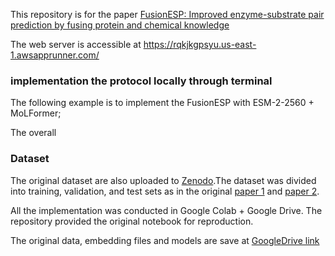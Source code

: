 
This repository is for the paper [FusionESP: Improved enzyme-substrate pair prediction by fusing protein and chemical knowledge](https://www.biorxiv.org/content/10.1101/2024.08.13.607829v2)

The web server is accessible at https://rqkjkgpsyu.us-east-1.awsapprunner.com/

### implementation the protocol locally through terminal
The following example is to implement the FusionESP with ESM-2-2560	+ MoLFormer;

The overall 

#### 

### Dataset 

The original dataset are also uploaded to [Zenodo](https://zenodo.org/records/13891018).The dataset was divided into training, validation, and test sets as in the original [paper 1](https://www.nature.com/articles/s41467-023-38347-2) and [paper 2](https://journals.plos.org/ploscompbiol/article?id=10.1371/journal.pcbi.1012100).


All the implementation was conducted in Google Colab + Google Drive. The repository provided the original notebook for reproduction. 

The original data, embedding files and models are save at [GoogleDrive link](https://drive.google.com/drive/folders/1op-L1iG55gGDhSCCXT9z62c9kJhoQ769?usp=drive_link)


